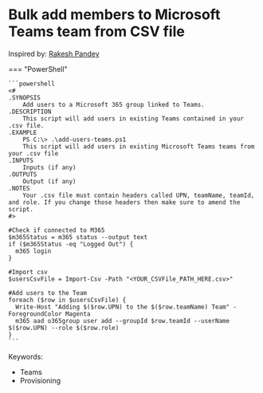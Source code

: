 # Bulk add members to Microsoft Teams team from CSV file

Inspired by: [Rakesh Pandey](https://www.flexmind.co/blog/how-to-add-bulk-users-from-csv-file-to-ms-teams-using-powershell/)

=== "PowerShell"

    ```powershell
    <#
    .SYNOPSIS
        Add users to a Microsoft 365 group linked to Teams.
    .DESCRIPTION
        This script will add users in existing Teams contained in your .csv file.
    .EXAMPLE
        PS C:\> .\add-users-teams.ps1
        This script will add users in existing Microsoft Teams teams from your .csv file
    .INPUTS
        Inputs (if any)
    .OUTPUTS
        Output (if any)
    .NOTES
        Your .csv file must contain headers called UPN, teamName, teamId, and role. If you change those headers then make sure to amend the script.
    #>

    #Check if connected to M365
    $m365Status = m365 status --output text
    if ($m365Status -eq "Logged Out") {
      m365 login
    }
        
    #Import csv
    $usersCsvFile = Import-Csv -Path "<YOUR_CSVFile_PATH_HERE.csv>"

    #Add users to the Team
    foreach ($row in $usersCsvFile) {
      Write-Host "Adding $($row.UPN) to the $($row.teamName) Team" -ForegroundColor Magenta
      m365 aad o365group user add --groupId $row.teamId --userName $($row.UPN) --role $($row.role)
    }
    ```

Keywords:

- Teams
- Provisioning
